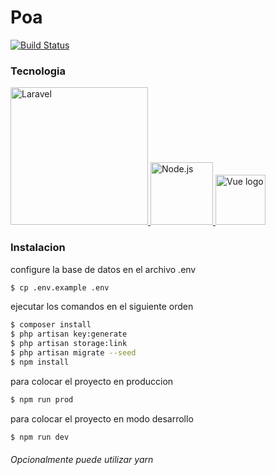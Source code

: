 
# Poa 

[![Build Status](https://travis-ci.org/joemccann/dillinger.svg?branch=master)](https://travis-ci.org/joemccann/dillinger)

### Tecnologia  

 <a href="https://laravel.com"><img alt="Laravel" src="https://laravel.com/assets/img/components/logo-laravel.svg" width="220" /> </a>
<a href="https://nodejs.org/"> <img
      alt="Node.js"
      src="https://nodejs.org/static/images/logo-light.svg"
      width="100"
    />
  </a>
<a href="https://vuejs.org" target="_blank" rel="noopener noreferrer"><img width="80" src="https://vuejs.org/images/logo.png" alt="Vue logo"></a>
### Instalacion

configure la base de datos en el archivo .env

```sh
$ cp .env.example .env  
```
ejecutar los comandos en el siguiente orden

```sh
$ composer install    
$ php artisan key:generate   
$ php artisan storage:link  
$ php artisan migrate --seed
$ npm install 
```
para colocar el proyecto en produccion
```sh
$ npm run prod
```
para colocar el proyecto en modo desarrollo 
```sh
$ npm run dev
```
###### Opcionalmente puede utilizar yarn
